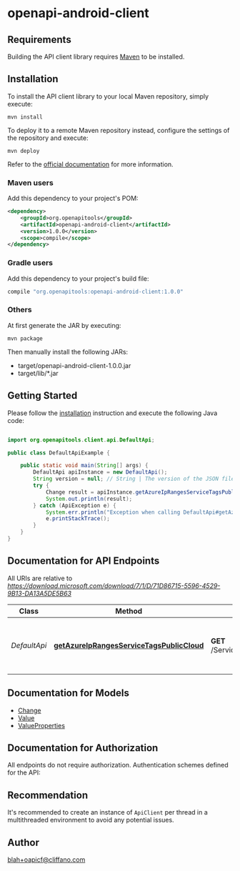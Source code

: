 # openapi-android-client

## Requirements

Building the API client library requires [Maven](https://maven.apache.org/) to be installed.

## Installation

To install the API client library to your local Maven repository, simply execute:

```shell
mvn install
```

To deploy it to a remote Maven repository instead, configure the settings of the repository and execute:

```shell
mvn deploy
```

Refer to the [official documentation](https://maven.apache.org/plugins/maven-deploy-plugin/usage.html) for more information.

### Maven users

Add this dependency to your project's POM:

```xml
<dependency>
    <groupId>org.openapitools</groupId>
    <artifactId>openapi-android-client</artifactId>
    <version>1.0.0</version>
    <scope>compile</scope>
</dependency>
```

### Gradle users

Add this dependency to your project's build file:

```groovy
compile "org.openapitools:openapi-android-client:1.0.0"
```

### Others

At first generate the JAR by executing:

    mvn package

Then manually install the following JARs:

- target/openapi-android-client-1.0.0.jar
- target/lib/*.jar

## Getting Started

Please follow the [installation](#installation) instruction and execute the following Java code:

```java

import org.openapitools.client.api.DefaultApi;

public class DefaultApiExample {

    public static void main(String[] args) {
        DefaultApi apiInstance = new DefaultApi();
        String version = null; // String | The version of the JSON file to be retrieved in the format YYYYMMDD, e.g. 20240506
        try {
            Change result = apiInstance.getAzureIpRangesServiceTagsPublicCloud(version);
            System.out.println(result);
        } catch (ApiException e) {
            System.err.println("Exception when calling DefaultApi#getAzureIpRangesServiceTagsPublicCloud");
            e.printStackTrace();
        }
    }
}

```

## Documentation for API Endpoints

All URIs are relative to *https://download.microsoft.com/download/7/1/D/71D86715-5596-4529-9B13-DA13A5DE5B63*

Class | Method | HTTP request | Description
------------ | ------------- | ------------- | -------------
*DefaultApi* | [**getAzureIpRangesServiceTagsPublicCloud**](docs/DefaultApi.md#getAzureIpRangesServiceTagsPublicCloud) | **GET** /ServiceTags_Public_{version}.json | Get Azure IP Ranges and Service Tags - Public Cloud


## Documentation for Models

 - [Change](docs/Change.md)
 - [Value](docs/Value.md)
 - [ValueProperties](docs/ValueProperties.md)


## Documentation for Authorization

All endpoints do not require authorization.
Authentication schemes defined for the API:

## Recommendation

It's recommended to create an instance of `ApiClient` per thread in a multithreaded environment to avoid any potential issues.

## Author

blah+oapicf@cliffano.com

